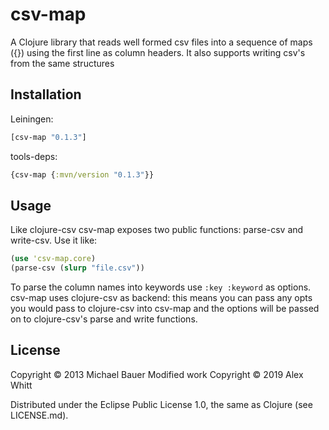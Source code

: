 # csv-map

A Clojure library that reads well formed csv files into a sequence of maps
({}) using the first line as column headers. It also supports writing csv's
from the same structures

## Installation

Leiningen:

```clojure
[csv-map "0.1.3"]
```

tools-deps:

```clojure
{csv-map {:mvn/version "0.1.3"}}
```

## Usage

Like clojure-csv csv-map exposes two public functions: parse-csv and
write-csv. Use it like:

```clojure
(use 'csv-map.core)
(parse-csv (slurp "file.csv"))
```

To parse the column names into keywords use ```:key :keyword``` as options.
csv-map uses clojure-csv as backend: this means you can pass any opts you
would pass to clojure-csv into csv-map and the options will be passed on to
clojure-csv's parse and write functions.

## License

Copyright © 2013 Michael Bauer
Modified work Copyright © 2019 Alex Whitt

Distributed under the Eclipse Public License 1.0, the same as Clojure (see LICENSE.md).
